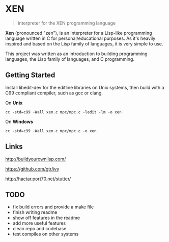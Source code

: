 # XEN

> interpreter for the XEN programming language

**Xen** (pronounced "zen"), is an interpreter for a Lisp-like programming language written in C for personal/educational purposes. As it's heavily inspired and based on the Lisp family of languages, it is very simple to use.

This project was written as an introduction to building programming languages, the Lisp family of languages, and C programming. 

## Getting Started

Install libedit-dev for the editline libraries on Unix systems, then build with a C99 compliant compiler, such as gcc or clang.

On **Unix**

```console
cc -std=c99 -Wall xen.c mpc/mpc.c -ledit -lm -o xen
```

On **Windows**

```console
cc -std=c99 -Wall xen.c mpc/mpc.c -o xen
```

## Links
http://buildyourownlisp.com/

https://github.com/gtr/ivy

http://hactar.port70.net/stutter/

## TODO
* fix build errors and provide a make file
* finish writing readme
* show off features in the readme
* add more useful features
* clean repo and codebase
* test compiles on other systems
